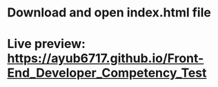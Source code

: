 # Download and open index.html file
# Live preview: https://ayub6717.github.io/Front-End_Developer_Competency_Test
